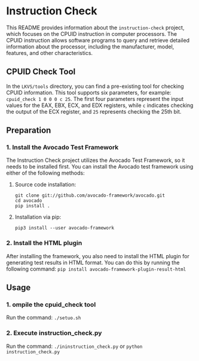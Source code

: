 # Instruction Check

This README provides information about the `instruction-check` project, which focuses on the CPUID instruction in computer processors. The CPUID instruction allows software programs to query and retrieve detailed information about the processor, including the manufacturer, model, features, and other characteristics.

## CPUID Check Tool

In the `LKVS/tools` directory, you can find a pre-existing tool for checking CPUID information. This tool supports six parameters, for example: `cpuid_check 1 0 0 0 c 25`. The first four parameters represent the input values for the EAX, EBX, ECX, and EDX registers, while `c` indicates checking the output of the ECX register, and `25` represents checking the 25th bit.

## Preparation

### 1. Install the Avocado Test Framework
The Instruction Check project utilizes the Avocado Test Framework, so it needs to be installed first. You can install the Avocado test framework using either of the following methods:

1. Source code installation:
	```
	git clone git://github.com/avocado-framework/avocado.git
	cd avocado
	pip install .
	```
2. Installation via pip:
	```
	pip3 install --user avocado-framework
	```

### 2. Install the HTML plugin 
After installing the framework, you also need to install the HTML plugin for generating test results in HTML format. You can do this by running the following command:
``pip install avocado-framework-plugin-result-html``

## Usage

### 1. ompile the cpuid_check tool
Run the command:
``./setuo.sh``

### 2. Execute instruction_check.py
Run the command:
``./ininstruction_check.py`` or ``python instruction_check.py``
